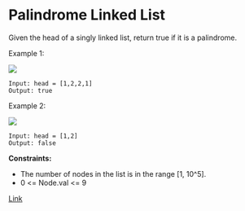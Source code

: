 # Palindrome Linked List

Given the head of a singly linked list, return true if it is a palindrome.

Example 1:

![](https://assets.leetcode.com/uploads/2021/03/03/pal1linked-list.jpg)
```
Input: head = [1,2,2,1]
Output: true
```

Example 2:

![](https://assets.leetcode.com/uploads/2021/03/03/pal2linked-list.jpg)
```
Input: head = [1,2]
Output: false
```

**Constraints:**
- The number of nodes in the list is in the range [1, 10^5].
- 0 <= Node.val <= 9


[Link](https://leetcode.com/problems/palindrome-linked-list/)